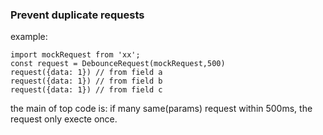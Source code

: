 ### Prevent duplicate requests

example:
```
import mockRequest from 'xx';
const request = DebounceRequest(mockRequest,500)
request({data: 1}) // from field a
request({data: 1}) // from field b
request({data: 1}) // from field c
```
the main of top code is: if many same(params) request within 500ms, the request only execte once.